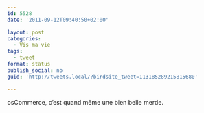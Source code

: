 ```yaml
---
id: 5528
date: '2011-09-12T09:40:50+02:00'

layout: post
categories:
  - Vis ma vie
tags:
  - tweet
format: status
publish_social: no
guid: 'http://tweets.local/?birdsite_tweet=113185289215815680'

---
```


osCommerce, c’est quand même une bien belle merde.